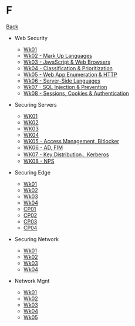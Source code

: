 # F

[Back](../index.md)

- Web Security

  - [Wk01](./web_security/wk01.md)
  - [Wk02 - Mark Up Languages](./web_security/wk02.md)
  - [Wk03 - JavaScript & Web Browsers](./web_security/wk03.md)
  - [Wk04 - Classification & Prioritization](./web_security/wk04.md)
  - [Wk05 - Web App Enumeration & HTTP](./web_security/wk05.md)
  - [Wk06 - Server-Side Languages](./web_security/wk06.md)
  - [Wk07 - SQL Injection & Prevention](./web_security/wk07.md)
  - [Wk08 - Sessions, Cookies & Authentication](./web_security/wk08.md)

- Securing Servers

  - [WK01](./securing_servers/wk01.md)
  - [WK02](./securing_servers/wk02.md)
  - [WK03](./securing_servers/wk03.md)
  - [WK04](./securing_servers/wk04.md)
  - [WK05 - Access Management, BItlocker](./securing_servers/wk05.md)
  - [WK06 - AD, FIM](./securing_servers/wk06.md)
  - [WK07 - Key Distribution，Kerberos](./securing_servers/wk07.md)
  - [WK08 - NPS](./securing_servers/wk08.md)

- Securing Edge

  - [Wk01](./securing_edge/wk01.md)
  - [Wk02](./securing_edge/wk02.md)
  - [Wk03](./securing_edge/wk03.md)
  - [Wk04](./securing_edge/wk04.md)
  - [CP01](./securing_edge/wk05.md)
  - [CP02](./securing_edge/wk06.md)
  - [CP03](./securing_edge/wk07.md)
  - [CP04](./securing_edge/wk08.md)

- Securing Network

  - [Wk01](./securing_network/wk01.md)
  - [Wk02](./securing_network/wk02.md)
  - [Wk03](./securing_network/wk03.md)
  - [Wk04](./securing_network/wk04.md)

- Network Mgnt
  - [Wk01](./network_mgnt/wk01.md)
  - [Wk02](./network_mgnt/wk02.md)
  - [Wk03](./network_mgnt/wk03.md)
  - [Wk04](./network_mgnt/wk04.md)
  - [Wk05](./network_mgnt/wk05.md)
